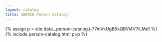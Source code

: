 ```yaml
---
layout: catalog
title: SWERIK Person Catalog
---
```

{% assign p = site.data._person-catalog.i-77mVkUgB6xQBVi4V7iLMe1 %}
{% include person-catalog.html p=p %}

